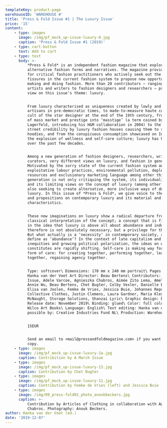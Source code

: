 ```yaml
---
templateKey: product-page
warehouseID: 'WAREHOUSE #'
title: 'Press & Fold Issue #1 | The Luxury Issue'
price: '15'
content:
    - type: images
      image: /img/pf_mock_up-issue-luxury-0.jpg
      caption: 'Press & Fold Issue #1 (2019)'
    - type: cart-button
      text: Add to cart
    - type: text
      body: >-
          *Press & Fold* is an independent fashion magazine that explores
          alternative fashion forms and narratives. The magazine provides a platform
          for critical fashion practitioners who actively seek out the cracks and
          fissures in the current fashion system to propose new opportunities for
          making and doing fashion. More than 20 contributors – ranging from visual
          artists and writers to fashion designers and researchers – present their
          view on this issue’s theme: luxury.


          From luxury characterised as uniqueness created by lowly and anonymous
          artisans in pre-democratic times, to made-to-measure haute couture and the
          cult of the star designer at the end of the 19th century, from the merging
          of mass market and prestige into ‘masstige’ (a term coined by Karl
          Lagerfeld, introducing his H&M collaboration in 2004) to the hunger for
          street credibility by luxury fashion houses causing them to sell 2000 euro
          hoodies, and from the conspicuous consumption showcased on Instagram to
          the explosion of wellness and self-care culture; luxury has had many faces
          over the past few decades.


          Among a new generation of fashion designers, researchers, writers and
          curators, very different views on luxury, and fashion in general, exist.
          Motivated by the sorry state of the current fashion system and its
          exploitative labour practices, environmental pollution, depletion of
          resources and exclusionary marketing language among other things, this
          generation is not only critiquing the system, its individualistic approach
          and its limiting views on the concept of luxury (among other things), but
          also seeking to create alternative, more inclusive ways of defining
          luxury. In this issue of *Press & Fold*, we give voice to these new ideas
          and propositions on contemporary luxury and its material and immaterial
          characteristics.


          These new imaginations on luxury show a radical departure from the
          classical interpretation of the concept; a concept that is firmly rooted
          in the idea that luxury is above all about abundance and indulgence, and
          therefore is not absolutely necessary, but a privilege for the happy few.
          But what actually is a ‘necessity’ in contemporary society, and what do we
          define as ‘abundance’? In the context of late capitalism and its
          inequities and growing political polarization, the ideas on what luxury
          constitutes are rapidly shifting. Self-care is making way for a collective
          form of care: for creating together, performing together, learning
          together, regaining agency together.


          Type: softcover\ Dimensions: 170 mm x 240 mm portrait\ Pages: 160\ Editor:
          Hanka van der Voet Art Director: Beau Bertens\ Contributors: A March
          Issue, Adele Varcoe, Agnieszka Chabros, Aimée Zito Lema, Amelia Winata,
          Annie Wu, Beau Bertens, Chet Bugter, Colby Vexler, Danielle Bruggeman,
          Elisa van Joolen, Femke de Vries, Jessica Buie, Johannes Reponen, JOIN
          Collective Clothes, Justin Clemens, Laura Gardner, Maria Kley, Rowan
          McNaught, Storage Solutions, Shanzai Lyric\ Graphic design: Beau Bertens\
          Release date: November 2019\ Binding: glued\ Color: full colour\ Printer:
          Wilco Art Books\ Language: English\ Text editing: Hanka van der Voet\ Made
          possible by: Creative Industries Fund NL\ Production: Warehouse


          15EUR


          Send an email to <mail@pressandfoldmagazine.com> if you want to purchase a
          copy.
    - type: images
      image: /img/pf_mock_up-issue-luxury-1a.jpg
      caption: Contribition by A March Issue
    - type: images
      image: /img/pf_mock_up-issue-luxury-13.jpg
      caption: Contribution by Chet Bugter
    - type: images
      image: /img/pf_mock_up-issue-luxury-11.jpg
      caption: Contribution by Femke de Vries (left) and Jessica Buie (right)
    - type: images
      image: /img/09_press-fold01_photo_anoukbeckers.jpg
      caption: >-
          Contribution by Articles of Clothing in collaboration with Agnieszka
          Chabros. Photography: Anouk Beckers.
author: Hanka van der Voet (ed.)
date: '2019-12-07'
---
```

